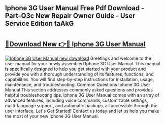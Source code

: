 ## Iphone 3G User Manual Free Pdf Download - Part-Q3c New Repair Owner Guide - User Service Edition taAkG

# <h2><a href="http://bc20714.oget.top/?id=Iphone+3G+User+Manual">🔗Download New 👉🔴 Iphone 3G User Manual</a></h2>

[![Iphone 3G User Manual new download](https://i.imgur.com/5g1atiW.png)](http://bc20714.oget.top/?id=Iphone+3G+User+Manual)
Greetings and welcome to the user manual for your newly assembled Iphone 3G User Manual. This manual is specifically designed to help you get started with your product and provide you with a thorough understanding of its features, functions, and capabilities. You will find step-by-step instructions for installation, usage, maintenance, and troubleshooting. Common Questions Iphone 3G User Manual This section addresses commonly asked questions and provides helpful troubleshooting tips. Iphone 3G User Manual comes with an array of advanced features, including voice commands, customizable settings, multi-language support, and automatic backups, all accessible through the user interface. Let's Get Started! Contact us today and let us help you make the most of your new Iphone 3G User Manual.
